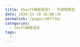 ```yaml
---
title: 《Swift编程语言》- 不透明类型
date: 2020-11-10 16:06:34
permalink: /pages/46ff18/
categories:
  - Swift编程语言
tags:
  - 
---
```

